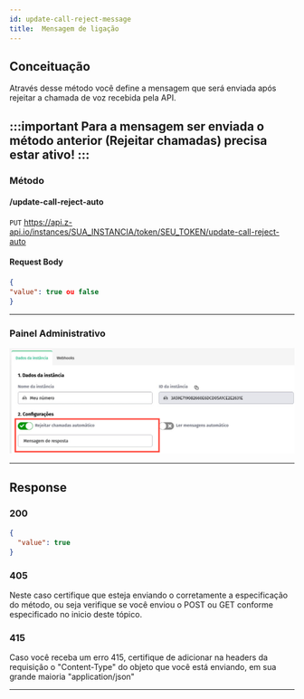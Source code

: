 ```yaml
---
id: update-call-reject-message
title:  Mensagem de ligação
---
```


## Conceituação

Através desse método você define a mensagem que será enviada após rejeitar a chamada de voz recebida pela API.

:::important
Para a mensagem ser enviada o método anterior (Rejeitar chamadas) precisa estar ativo!
:::
---
### Método

#### /update-call-reject-auto

`PUT` https://api.z-api.io/instances/SUA_INSTANCIA/token/SEU_TOKEN/update-call-reject-auto

#### Request Body

```json
{
"value": true ou false
}
```

---

### Painel Administrativo

![img](../../img/call-reject-message.jpeg)

---

## Response

### 200

```json
{
  "value": true
}
```

### 405

Neste caso certifique que esteja enviando o corretamente a especificação do método, ou seja verifique se você enviou o POST ou GET conforme especificado no inicio deste tópico.

### 415

Caso você receba um erro 415, certifique de adicionar na headers da requisição o "Content-Type" do objeto que você está enviando, em sua grande maioria "application/json"

---
